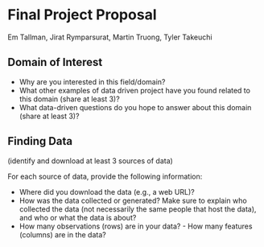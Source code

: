 # Final Project Proposal

Em Tallman, Jirat Rymparsurat, Martin Truong, Tyler Takeuchi

## Domain of Interest

-   Why are you interested in this field/domain?
-   What other examples of data driven project have you found related to this domain (share at least 3)?
-   What data-driven questions do you hope to answer about this domain (share at least 3)?

## Finding Data

(identify and download at least 3 sources of data)

For each source of data, provide the following information:

-   Where did you download the data (e.g., a web URL)?
-   How was the data collected or generated? Make sure to explain who collected the data (not necessarily the same people that host the data), and who or what the data is about?
-   How many observations (rows) are in your data? - How many features (columns) are in the data?
